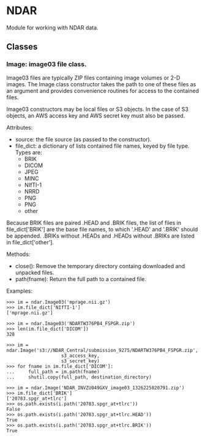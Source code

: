 NDAR
====

Module for working with NDAR data.

Classes
-------

### Image: image03 file class.

Image03 files are typically ZIP files containing image volumes or 2-D images.  The Image class constructor takes the path to one of these files as an argument and provides convenience routines for access to the contained files.

Image03 constructors may be local files or S3 objects.  In the case of S3 objects, an AWS access key and AWS secret key must also be passed.

Attributes:

* source: the file source (as passed to the constructor).
* file_dict: a dictionary of lists contained file names, keyed by file type.  Types are:
    * BRIK
    * DICOM
    * JPEG
    * MINC
    * NIfTI-1
    * NRRD
    * PNG
    * PNG
    * other

Because BRIK files are paired .HEAD and .BRIK files, the list of files in file_dict['BRIK'] are the base file names, to which '.HEAD' and '.BRIK' should be appended.  .BRIKs without .HEADs and .HEADs without .BRIKs are listed in file_dict['other'].

Methods:

* close(): Remove the temporary directory containg downloaded and unpacked files.
* path(fname): Return the full path to a contained file.

Examples:

    >>> im = ndar.Image03('mprage.nii.gz')
    >>> im.file_dict['NIfTI-1']
    ['mprage.nii.gz']

    >>> im = ndar.Image03('NDARTW376PB4_FSPGR.zip')
    >>> len(im.file_dict['DICOM'])
    328

    >>> im = ndar.Image('s3://NDAR_Central/submission_9275/NDARTW376PB4_FSPGR.zip', 
                        s3_access_key, 
                        s3_secret_key)
    >>> for fname in im.file_dict['DICOM']:
    ...     full_path = im.path(fname)
    ...     shutil.copy(full_path, destination_directory)

    >>> im = ndar.Image('NDAR_INVZU049GXV_image03_1326225820791.zip')
    >>> im.file_dict['BRIK']
    ['20783.spgr_at+tlrc']
    >>> os.path.exists(i.path('20783.spgr_at+tlrc'))
    False
    >>> os.path.exists(i.path('20783.spgr_at+tlrc.HEAD'))
    True
    >>> os.path.exists(i.path('20783.spgr_at+tlrc.BRIK'))
    True
